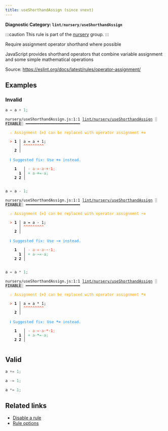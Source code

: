 ```yaml
---
title: useShorthandAssign (since vnext)
---
```


**Diagnostic Category: `lint/nursery/useShorthandAssign`**

:::caution
This rule is part of the [nursery](/linter/rules/#nursery) group.
:::

Require assignment operator shorthand where possible

JavaScript provides shorthand operators that combine variable assignment and some simple mathematical operations

Source: https://eslint.org/docs/latest/rules/operator-assignment/

## Examples

### Invalid

```jsx
a = a + 1;
```

<pre class="language-text"><code class="language-text">nursery/useShorthandAssign.js:1:1 <a href="https://biomejs.dev/lint/rules/use-shorthand-assign">lint/nursery/useShorthandAssign</a> <span style="color: #000; background-color: #ddd;"> FIXABLE </span> ━━━━━━━━━━━━━━━━━━━━━━━━

<strong><span style="color: Orange;">  </span></strong><strong><span style="color: Orange;">⚠</span></strong> <span style="color: Orange;">Assignment </span><span style="color: Orange;"><strong>(=)</strong></span><span style="color: Orange;"> can be replaced with operator assignment </span><span style="color: Orange;"><strong>+=</strong></span>
  
<strong><span style="color: Tomato;">  </span></strong><strong><span style="color: Tomato;">&gt;</span></strong> <strong>1 │ </strong>a = a + 1;
   <strong>   │ </strong><strong><span style="color: Tomato;">^</span></strong><strong><span style="color: Tomato;">^</span></strong><strong><span style="color: Tomato;">^</span></strong><strong><span style="color: Tomato;">^</span></strong><strong><span style="color: Tomato;">^</span></strong><strong><span style="color: Tomato;">^</span></strong><strong><span style="color: Tomato;">^</span></strong><strong><span style="color: Tomato;">^</span></strong><strong><span style="color: Tomato;">^</span></strong>
    <strong>2 │ </strong>
  
<strong><span style="color: rgb(38, 148, 255);">  </span></strong><strong><span style="color: rgb(38, 148, 255);">ℹ</span></strong> <span style="color: rgb(38, 148, 255);">Suggested fix</span><span style="color: rgb(38, 148, 255);">: </span><span style="color: rgb(38, 148, 255);">Use </span><span style="color: rgb(38, 148, 255);"><strong>+=</strong></span><span style="color: rgb(38, 148, 255);"> instead.</span>
  
    <strong>1</strong>  <strong> │ </strong><span style="color: Tomato;">-</span> <span style="color: Tomato;">a</span><span style="color: Tomato;"><span style="opacity: 0.8;">·</span></span><span style="color: Tomato;">=</span><span style="color: Tomato;"><span style="opacity: 0.8;">·</span></span><span style="color: Tomato;">a</span><span style="color: Tomato;"><span style="opacity: 0.8;"><strong>·</strong></span></span><span style="color: Tomato;"><strong>+</strong></span><span style="color: Tomato;"><span style="opacity: 0.8;"><strong>·</strong></span></span><span style="color: Tomato;"><strong>1</strong></span><span style="color: Tomato;">;</span>
      <strong>1</strong><strong> │ </strong><span style="color: MediumSeaGreen;">+</span> <span style="color: MediumSeaGreen;">a</span><span style="color: MediumSeaGreen;"><span style="opacity: 0.8;">·</span></span><span style="color: MediumSeaGreen;"><strong>+</strong></span><span style="color: MediumSeaGreen;">=</span><span style="color: MediumSeaGreen;"><span style="opacity: 0.8;">·</span></span><span style="color: MediumSeaGreen;">a</span><span style="color: MediumSeaGreen;">;</span>
    <strong>2</strong> <strong>2</strong><strong> │ </strong>  
  
</code></pre>

```jsx
a = a - 1;
```

<pre class="language-text"><code class="language-text">nursery/useShorthandAssign.js:1:1 <a href="https://biomejs.dev/lint/rules/use-shorthand-assign">lint/nursery/useShorthandAssign</a> <span style="color: #000; background-color: #ddd;"> FIXABLE </span> ━━━━━━━━━━━━━━━━━━━━━━━━

<strong><span style="color: Orange;">  </span></strong><strong><span style="color: Orange;">⚠</span></strong> <span style="color: Orange;">Assignment </span><span style="color: Orange;"><strong>(=)</strong></span><span style="color: Orange;"> can be replaced with operator assignment </span><span style="color: Orange;"><strong>-=</strong></span>
  
<strong><span style="color: Tomato;">  </span></strong><strong><span style="color: Tomato;">&gt;</span></strong> <strong>1 │ </strong>a = a - 1;
   <strong>   │ </strong><strong><span style="color: Tomato;">^</span></strong><strong><span style="color: Tomato;">^</span></strong><strong><span style="color: Tomato;">^</span></strong><strong><span style="color: Tomato;">^</span></strong><strong><span style="color: Tomato;">^</span></strong><strong><span style="color: Tomato;">^</span></strong><strong><span style="color: Tomato;">^</span></strong><strong><span style="color: Tomato;">^</span></strong><strong><span style="color: Tomato;">^</span></strong>
    <strong>2 │ </strong>
  
<strong><span style="color: rgb(38, 148, 255);">  </span></strong><strong><span style="color: rgb(38, 148, 255);">ℹ</span></strong> <span style="color: rgb(38, 148, 255);">Suggested fix</span><span style="color: rgb(38, 148, 255);">: </span><span style="color: rgb(38, 148, 255);">Use </span><span style="color: rgb(38, 148, 255);"><strong>-=</strong></span><span style="color: rgb(38, 148, 255);"> instead.</span>
  
    <strong>1</strong>  <strong> │ </strong><span style="color: Tomato;">-</span> <span style="color: Tomato;">a</span><span style="color: Tomato;"><span style="opacity: 0.8;">·</span></span><span style="color: Tomato;">=</span><span style="color: Tomato;"><span style="opacity: 0.8;">·</span></span><span style="color: Tomato;">a</span><span style="color: Tomato;"><span style="opacity: 0.8;"><strong>·</strong></span></span><span style="color: Tomato;"><strong>-</strong></span><span style="color: Tomato;"><span style="opacity: 0.8;"><strong>·</strong></span></span><span style="color: Tomato;"><strong>1</strong></span><span style="color: Tomato;">;</span>
      <strong>1</strong><strong> │ </strong><span style="color: MediumSeaGreen;">+</span> <span style="color: MediumSeaGreen;">a</span><span style="color: MediumSeaGreen;"><span style="opacity: 0.8;">·</span></span><span style="color: MediumSeaGreen;"><strong>-</strong></span><span style="color: MediumSeaGreen;">=</span><span style="color: MediumSeaGreen;"><span style="opacity: 0.8;">·</span></span><span style="color: MediumSeaGreen;">a</span><span style="color: MediumSeaGreen;">;</span>
    <strong>2</strong> <strong>2</strong><strong> │ </strong>  
  
</code></pre>

```jsx
a = a * 1;
```

<pre class="language-text"><code class="language-text">nursery/useShorthandAssign.js:1:1 <a href="https://biomejs.dev/lint/rules/use-shorthand-assign">lint/nursery/useShorthandAssign</a> <span style="color: #000; background-color: #ddd;"> FIXABLE </span> ━━━━━━━━━━━━━━━━━━━━━━━━

<strong><span style="color: Orange;">  </span></strong><strong><span style="color: Orange;">⚠</span></strong> <span style="color: Orange;">Assignment </span><span style="color: Orange;"><strong>(=)</strong></span><span style="color: Orange;"> can be replaced with operator assignment </span><span style="color: Orange;"><strong>*=</strong></span>
  
<strong><span style="color: Tomato;">  </span></strong><strong><span style="color: Tomato;">&gt;</span></strong> <strong>1 │ </strong>a = a * 1;
   <strong>   │ </strong><strong><span style="color: Tomato;">^</span></strong><strong><span style="color: Tomato;">^</span></strong><strong><span style="color: Tomato;">^</span></strong><strong><span style="color: Tomato;">^</span></strong><strong><span style="color: Tomato;">^</span></strong><strong><span style="color: Tomato;">^</span></strong><strong><span style="color: Tomato;">^</span></strong><strong><span style="color: Tomato;">^</span></strong><strong><span style="color: Tomato;">^</span></strong>
    <strong>2 │ </strong>
  
<strong><span style="color: rgb(38, 148, 255);">  </span></strong><strong><span style="color: rgb(38, 148, 255);">ℹ</span></strong> <span style="color: rgb(38, 148, 255);">Suggested fix</span><span style="color: rgb(38, 148, 255);">: </span><span style="color: rgb(38, 148, 255);">Use </span><span style="color: rgb(38, 148, 255);"><strong>*=</strong></span><span style="color: rgb(38, 148, 255);"> instead.</span>
  
    <strong>1</strong>  <strong> │ </strong><span style="color: Tomato;">-</span> <span style="color: Tomato;">a</span><span style="color: Tomato;"><span style="opacity: 0.8;">·</span></span><span style="color: Tomato;">=</span><span style="color: Tomato;"><span style="opacity: 0.8;">·</span></span><span style="color: Tomato;">a</span><span style="color: Tomato;"><span style="opacity: 0.8;"><strong>·</strong></span></span><span style="color: Tomato;"><strong>*</strong></span><span style="color: Tomato;"><span style="opacity: 0.8;"><strong>·</strong></span></span><span style="color: Tomato;"><strong>1</strong></span><span style="color: Tomato;">;</span>
      <strong>1</strong><strong> │ </strong><span style="color: MediumSeaGreen;">+</span> <span style="color: MediumSeaGreen;">a</span><span style="color: MediumSeaGreen;"><span style="opacity: 0.8;">·</span></span><span style="color: MediumSeaGreen;"><strong>*</strong></span><span style="color: MediumSeaGreen;">=</span><span style="color: MediumSeaGreen;"><span style="opacity: 0.8;">·</span></span><span style="color: MediumSeaGreen;">a</span><span style="color: MediumSeaGreen;">;</span>
    <strong>2</strong> <strong>2</strong><strong> │ </strong>  
  
</code></pre>

## Valid

```jsx
a += 1;
```

```jsx
a -= 1;
```

```jsx
a *= 1;
```

## Related links

- [Disable a rule](/linter/#disable-a-lint-rule)
- [Rule options](/linter/#rule-options)
